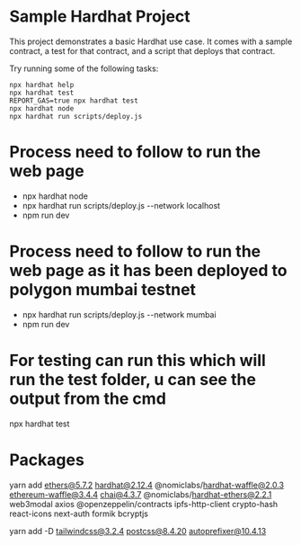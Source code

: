 # Sample Hardhat Project

This project demonstrates a basic Hardhat use case. It comes with a sample contract, a test for that contract, and a script that deploys that contract.

Try running some of the following tasks:

```shell
npx hardhat help
npx hardhat test
REPORT_GAS=true npx hardhat test
npx hardhat node
npx hardhat run scripts/deploy.js
```


# Process need to follow to run the web page
- npx hardhat node
- npx hardhat run scripts/deploy.js --network localhost
- npm run dev


# Process need to follow to run the web page as it has been deployed to polygon mumbai testnet
- npx hardhat run scripts/deploy.js --network mumbai
- npm run dev


# For testing can run this which will run the test folder, u can see the output from the cmd
npx hardhat test


# Packages
yarn add ethers@5.7.2 hardhat@2.12.4 @nomiclabs/hardhat-waffle@2.0.3 ethereum-waffle@3.4.4 chai@4.3.7 @nomiclabs/hardhat-ethers@2.2.1 web3modal axios  @openzeppelin/contracts ipfs-http-client crypto-hash react-icons next-auth formik bcryptjs

yarn add -D tailwindcss@3.2.4 postcss@8.4.20 autoprefixer@10.4.13
